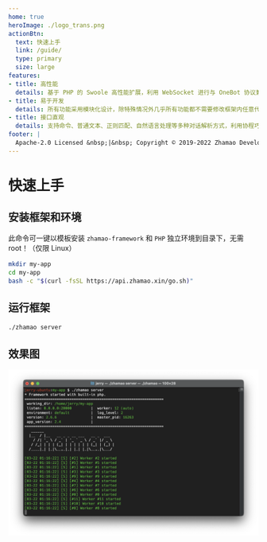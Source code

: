 ```yaml
---
home: true
heroImage: ./logo_trans.png
actionBtn:
  text: 快速上手
  link: /guide/
  type: primary
  size: large
features:
- title: 高性能
  details: 基于 PHP 的 Swoole 高性能扩展，利用 WebSocket 进行与 OneBot 协议兼容的聊天机器人软件的通信，还有数据库连接池、内存缓存、多任务进程等特色，大幅增强性能。
- title: 易于开发
  details: 所有功能采用模块化设计，除特殊情况外几乎所有功能都不需要修改框架内任意代码，框架采用灵活的注解进行各类事件绑定，同时支持下断点调试。
- title: 接口直观
  details: 支持命令、普通文本、正则匹配、自然语言处理等多种对话解析方式，利用协程巧妙实现了直观的交互式会话模式，同时支持多种富文本的处理。
footer: |
  Apache-2.0 Licensed &nbsp;|&nbsp; Copyright © 2019-2022 Zhamao Developer Team &nbsp;|&nbsp; <a href="http://beian.miit.gov.cn">沪ICP备2021010446号-1</a>
---
```


# 快速上手

## 安装框架和环境

此命令可一键以模板安装 `zhamao-framework` 和 `PHP` 独立环境到目录下，无需 root！（仅限 Linux）

```bash
mkdir my-app
cd my-app
bash -c "$(curl -fsSL https://api.zhamao.xin/go.sh)"
```

## 运行框架

```bash
./zhamao server
```

## 效果图

![index_demo](/index_demo.png)

